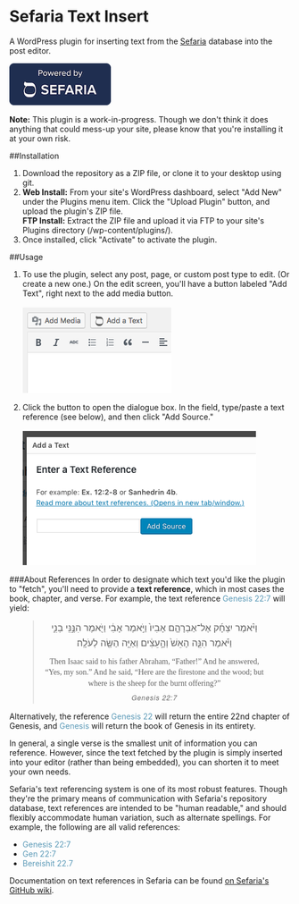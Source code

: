 # Sefaria Text Insert
A WordPress plugin for inserting text from the [Sefaria](http://sefaria.org) database into the post editor.

[![powered-by-sefaria](/readme-images/powered_by_sefaria_badge_182.png)](http://sefaria.org)

**Note:** This plugin is a work-in-progress. Though we don't think it does anything that could mess-up your site, please know that you're installing it at your own risk.

##Installation
1. Download the repository as a ZIP file, or clone it to your desktop using git.
2. **Web Install:** From your site's WordPress dashboard, select "Add New" under the Plugins menu item. Click the "Upload Plugin" button, and upload the plugin's ZIP file.<br/>**FTP Install:** Extract the ZIP file and upload it via FTP to your site's Plugins directory (/wp-content/plugins/).
3. Once installed, click "Activate" to activate the plugin.

##Usage
1. To use the plugin, select any post, page, or custom post type to edit. (Or create a new one.) On the edit screen, you'll have a button labeled "Add Text", right next to the add media button.<br/><br/>![button](/readme-images/text-button.png)

2. Click the button to open the dialogue box. In the field, type/paste a text reference (see below), and then click "Add Source."<br/><br/>![text-ref](/readme-images/enter-text-ref.png)<br/>

###About References
In order to designate which text you'd like the plugin to "fetch", you'll need to provide a **text reference**, which in most cases the book, chapter, and verse. For example, the text reference <span style="color: rgb(90, 153, 183);">Genesis 22:7</span> will yield:
<blockquote style="text-align:center;width: 80%;margin-left:auto;margin-right:auto;"><span style="font-size: 120%;font-weight: 500; display: block;padding-bottom: 10px;	margin-top:12px;font-style: normal;line-height:1.6;	direction: rtl;">וַיֹּ֨אמֶר יִצְחָ֜ק אֶל־אַבְרָהָ֤ם אָבִיו֙ וַיֹּ֣אמֶר אָבִ֔י וַיֹּ֖אמֶר הִנֶּ֣נִּֽי בְנִ֑י וַיֹּ֗אמֶר הִנֵּ֤ה הָאֵשׁ֙ וְהָ֣עֵצִ֔ים וְאַיֵּ֥ה הַשֶּׂ֖ה לְעֹלָֽה׃</span> <span style="display: block;
	font-size: 100%; font-style: normal;font-weight: 300;text-transform: none;font-family: Georgia, serif;	line-height: 1.4;">Then Isaac said to his father Abraham, “Father!” And he answered, “Yes, my son.” And he said, “Here are the firestone and the wood; but where is the sheep for the burnt offering?”</span><cite style="display: inline-block;	font-family: proxima-nova, 'Helvetica Neue', Helvetica, sans-serif;	font-size: 85%;height: auto;letter-spacing: 1px;line-height: 21px;text-align: center;visibility: visible;	width: auto;display: inline-block;font-weight: 300;padding-top: 6px;
">Genesis 22:7</cite></blockquote>
Alternatively, the reference <span style="color: rgb(90, 153, 183);">Genesis 22</span> will return the entire 22nd chapter of Genesis, and <span style="color: rgb(90, 153, 183);">Genesis</span> will return the book of Genesis in its entirety.

In general, a single verse is the smallest unit of information you can reference. However, since the text fetched by the plugin is simply inserted into your editor (rather than being embedded), you can shorten it to meet your own needs.

Sefaria's text referencing system is one of its most robust features. Though they're the primary means of communication with Sefaria's repository database, text references are intended to be "human readable," and should flexibly accommodate human variation, such as alternate spellings. For example, the following are all valid references:
* <span style="color: rgb(90, 153, 183);">Genesis 22:7</span>
* <span style="color: rgb(90, 153, 183);">Gen 22:7</span>
* <span style="color: rgb(90, 153, 183);">Bereishit 22.7</span>
 
Documentation on text references in Sefaria can be found [on Sefaria's GitHub wiki](https://github.com/Sefaria/Sefaria-Project/wiki/Text-References). 


